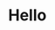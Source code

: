 <html>
  <head>
    <title>readme</title>
  </head>
  <body>
    <h1> Hello </h1>
  </body>
</html>
